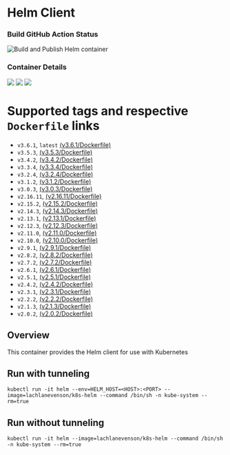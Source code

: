 # Helm Client

### Build GitHub Action Status

![Build and Publish Helm container](https://github.com/lachie83/k8s-helm/workflows/Build%20and%20Publish%20Helm%20container/badge.svg)

### Container Details
[![](https://images.microbadger.com/badges/image/lachlanevenson/k8s-helm.svg)](http://microbadger.com/images/lachlanevenson/k8s-helm "Get your own image badge on microbadger.com")
[![](https://images.microbadger.com/badges/version/lachlanevenson/k8s-helm.svg)](http://microbadger.com/images/lachlanevenson/k8s-helm "Get your own version badge on microbadger.com")
[![](https://images.microbadger.com/badges/commit/lachlanevenson/k8s-helm.svg)](http://microbadger.com/images/lachlanevenson/k8s-helm "Get your own commit badge on microbadger.com")

# Supported tags and respective `Dockerfile` links
* `v3.6.1`,  `latest` [(v3.6.1/Dockerfile)](https://github.com/lachie83/k8s-helm/blob/v3.6.1/Dockerfile)
* `v3.5.3`,      [(v3.5.3/Dockerfile)](https://github.com/lachie83/k8s-helm/blob/v3.5.3/Dockerfile)
* `v3.4.2`,      [(v3.4.2/Dockerfile)](https://github.com/lachie83/k8s-helm/blob/v3.4.2/Dockerfile)
* `v3.3.4`,      [(v3.3.4/Dockerfile)](https://github.com/lachie83/k8s-helm/blob/v3.3.4/Dockerfile)
* `v3.2.4`,      [(v3.2.4/Dockerfile)](https://github.com/lachie83/k8s-helm/blob/v3.2.4/Dockerfile)
* `v3.1.2`,      [(v3.1.2/Dockerfile)](https://github.com/lachie83/k8s-helm/blob/v3.1.2/Dockerfile)
* `v3.0.3`,      [(v3.0.3/Dockerfile)](https://github.com/lachie83/k8s-helm/blob/v3.0.3/Dockerfile)
* `v2.16.11`,     [(v2.16.11/Dockerfile)](https://github.com/lachie83/k8s-helm/blob/v2.16.11/Dockerfile)
* `v2.15.2`,     [(v2.15.2/Dockerfile)](https://github.com/lachie83/k8s-helm/blob/v2.15.2/Dockerfile)
* `v2.14.3`,     [(v2.14.3/Dockerfile)](https://github.com/lachie83/k8s-helm/blob/v2.14.3/Dockerfile)
* `v2.13.1`,    [(v2.13.1/Dockerfile)](https://github.com/lachie83/k8s-helm/blob/v2.13.1/Dockerfile)
* `v2.12.3`,    [(v2.12.3/Dockerfile)](https://github.com/lachie83/k8s-helm/blob/v2.12.3/Dockerfile)
* `v2.11.0`,    [(v2.11.0/Dockerfile)](https://github.com/lachie83/k8s-helm/blob/v2.11.0/Dockerfile)
* `v2.10.0`,    [(v2.10.0/Dockerfile)](https://github.com/lachie83/k8s-helm/blob/v2.10.0/Dockerfile)
* `v2.9.1`,     [(v2.9.1/Dockerfile)](https://github.com/lachie83/k8s-helm/blob/v2.9.1/Dockerfile)
* `v2.8.2`,     [(v2.8.2/Dockerfile)](https://github.com/lachie83/k8s-helm/blob/v2.8.2/Dockerfile)
* `v2.7.2`,     [(v2.7.2/Dockerfile)](https://github.com/lachie83/k8s-helm/blob/v2.7.2/Dockerfile)
* `v2.6.1`,     [(v2.6.1/Dockerfile)](https://github.com/lachie83/k8s-helm/blob/v2.6.1/Dockerfile)
* `v2.5.1`,     [(v2.5.1/Dockerfile)](https://github.com/lachie83/k8s-helm/blob/v2.5.1/Dockerfile)
* `v2.4.2`,     [(v2.4.2/Dockerfile)](https://github.com/lachie83/k8s-helm/blob/v2.4.2/Dockerfile)
* `v2.3.1`,     [(v2.3.1/Dockerfile)](https://github.com/lachie83/k8s-helm/blob/v2.3.1/Dockerfile)
* `v2.2.2`,     [(v2.2.2/Dockerfile)](https://github.com/lachie83/k8s-helm/blob/v2.2.2/Dockerfile)
* `v2.1.3`,     [(v2.1.3/Dockerfile)](https://github.com/lachie83/k8s-helm/blob/v2.1.3/Dockerfile)
* `v2.0.2`,     [(v2.0.2/Dockerfile)](https://github.com/lachie83/k8s-helm/blob/v2.0.2/Dockerfile)

## Overview
This container provides the Helm client for use with Kubernetes

## Run with tunneling
`kubectl run -it helm --env=HELM_HOST=<HOST>:<PORT> --image=lachlanevenson/k8s-helm --command /bin/sh -n kube-system --rm=true` 

## Run without tunneling
`kubectl run -it helm --image=lachlanevenson/k8s-helm --command /bin/sh -n kube-system --rm=true`


